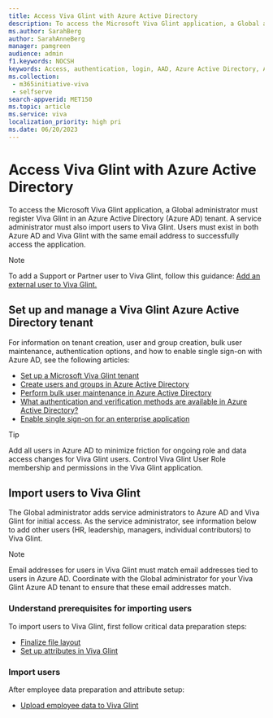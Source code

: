 ```yaml
---
title: Access Viva Glint with Azure Active Directory
description: To access the Microsoft Viva Glint application, a Global administrator must first register Viva Glint in an Azure Active Directory (Azure AD) tenant.
ms.author: SarahBerg
author: SarahAnneBerg
manager: pamgreen
audience: admin
f1.keywords: NOCSH
keywords: Access, authentication, login, AAD, Azure Active Directory, Azure AD, sign in 
ms.collection: 
 - m365initiative-viva
 - selfserve
search-appverid: MET150
ms.topic: article
ms.service: viva
localization_priority: high pri
ms.date: 06/20/2023
---
```


# Access Viva Glint with Azure Active Directory

To access the Microsoft Viva Glint application, a Global administrator must register Viva Glint in an Azure Active Directory (Azure AD) tenant. A service administrator must also import users to Viva Glint. Users must exist in both Azure AD and Viva Glint with the same email address to successfully access the application.

>[!NOTE]
> To add a Support or Partner user to Viva Glint, follow this guidance: [Add an external user to Viva Glint.](https://go.microsoft.com/fwlink/?linkid=2240483)

## Set up and manage a Viva Glint Azure Active Directory tenant

For information on tenant creation, user and group creation, bulk user maintenance, authentication options, and how to enable single sign-on with Azure AD, see the following articles:

- [Set up a Microsoft Viva Glint tenant](https://go.microsoft.com/fwlink/?linkid=2230741)
- [Create users and groups in Azure Active Directory](/training/modules/create-users-and-groups-in-azure-active-directory/)
- [Perform bulk user maintenance in Azure Active Directory](/training/modules/manage-user-accounts-licenses-microsoft-365/7-perform-bulk-user-maintenance-azure-active-directory)
- [What authentication and verification methods are available in Azure Active Directory?](/azure/active-directory/authentication/concept-authentication-methods)
- [Enable single sign-on for an enterprise application](/azure/active-directory/manage-apps/add-application-portal-setup-sso)

>[!TIP]
> Add all users in Azure AD to minimize friction for ongoing role and data access changes for Viva Glint users. Control Viva Glint User Role membership and permissions in the Viva Glint application.

## Import users to Viva Glint

The Global administrator adds service administrators to Azure AD and Viva Glint for initial access. As the service administrator, see information below to add other users (HR, leadership, managers, individual contributors) to Viva Glint.

> [!NOTE]
> Email addresses for users in Viva Glint must match email addresses tied to users in Azure AD. Coordinate with the Global administrator for your Viva Glint Azure AD tenant to ensure that these email addresses match.

### Understand prerequisites for importing users

To import users to Viva Glint, first follow critical data preparation steps:

- [Finalize file layout](https://go.microsoft.com/fwlink/?linkid=2230914)
- [Set up attributes in Viva Glint](https://go.microsoft.com/fwlink/?linkid=2231120)

### Import users

After employee data preparation and attribute setup:

- [Upload employee data to Viva Glint](https://go.microsoft.com/fwlink/?linkid=2230742)